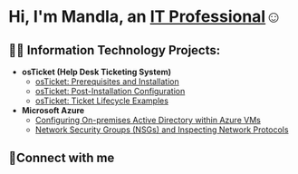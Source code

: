 <h1>Hi, I'm Mandla, an <a href="https://www.linkedin.com/in/mandla-kaendera-091a5a2b3/">IT Professional</a>☺</h1>

<h2>👨‍💻 Information Technology Projects:</h2>

- <b>osTicket (Help Desk Ticketing System)</b>
  - [osTicket: Prerequisites and Installation](https://github.com/mandlakaendera/osticket-prereqs)
  - [osTicket: Post-Installation Configuration](https://github.com/mandlakaendera/post-install-config)
  - [osTicket: Ticket Lifecycle Examples](https://github.com/mandlakaendera/ticket-lifecycle)
- <b>Microsoft Azure</b>
  - [Configuring On-premises Active Directory within Azure VMs](https://github.com/mandlakaendera/configure-ad)
  - [Network Security Groups (NSGs) and Inspecting Network Protocols](https://github.com/mandlakaendera/azure-network-protocols)

<h2>🤳Connect with me</h2>

